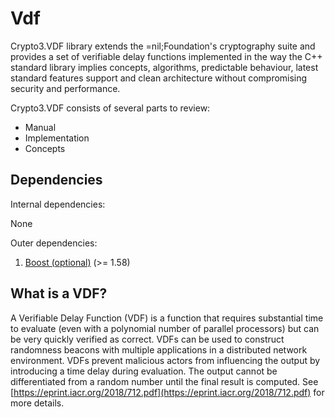 # Vdf



Crypto3.VDF library extends the =nil;Foundation's cryptography suite and provides a set of verifiable delay functions implemented in the way the C++ standard library implies concepts, algorithms, predictable behaviour, latest standard features support and clean architecture without compromising security and performance.

Crypto3.VDF consists of several parts to review:

* Manual
* Implementation
* Concepts

## Dependencies  <a href="#vdf_dependencies" id="vdf_dependencies"></a>

Internal dependencies:

None

Outer dependencies:

1. [Boost (optional)](https://boost.org) (>= 1.58)

## What is a VDF?

A Verifiable Delay Function (VDF) is a function that requires substantial time to evaluate (even with a polynomial number of parallel processors) but can be very quickly verified as correct. VDFs can be used to construct randomness beacons with multiple applications in a distributed network environment. VDFs prevent malicious actors from influencing the output by introducing a time delay during evaluation. The output cannot be differentiated from a random number until the final result is computed. See [https://eprint.iacr.org/2018/712.pdf](https://eprint.iacr.org/2018/712.pdf) for more details.
